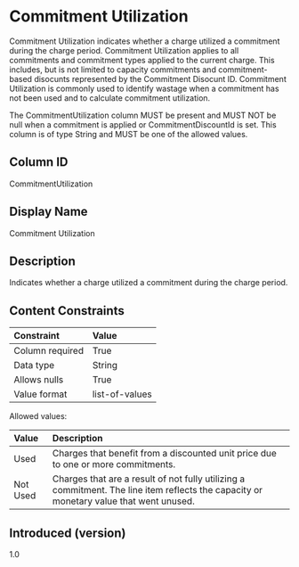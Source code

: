 # Commitment Utilization

Commitment Utilization indicates whether a charge utilized a commitment during the charge period. Commitment Utilization applies to all commitments and commitment types applied to the current charge. This includes, but is not limited to capacity commitments and commitment-based disocunts represented by the Commitment Disocunt ID. Commitment Utilization is commonly used to identify wastage when a commitment has not been used and to calculate commitment utilization.

The CommitmentUtilization column MUST be present and MUST NOT be null when a commitment is applied or CommitmentDiscountId is set. This column is of type String and MUST be one of the allowed values.

## Column ID

CommitmentUtilization

## Display Name

Commitment Utilization

## Description

Indicates whether a charge utilized a commitment during the charge period.

## Content Constraints

| Constraint      | Value          |
| :-------------- | :------------- |
| Column required | True           |
| Data type       | String         |
| Allows nulls    | True           |
| Value format    | list-of-values |

Allowed values:

| Value    | Description                                                                                                                            |
|:---------|:---------------------------------------------------------------------------------------------------------------------------------------|
| Used     | Charges that benefit from a discounted unit price due to one or more commitments.                                                      |
| Not Used | Charges that are a result of not fully utilizing a commitment. The line item reflects the capacity or monetary value that went unused. |

## Introduced (version)

1.0
